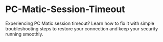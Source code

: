 # PC-Matic-Session-Timeout
Experiencing PC Matic session timeout? Learn how to fix it with simple troubleshooting steps to restore your connection and keep your security running smoothly.
